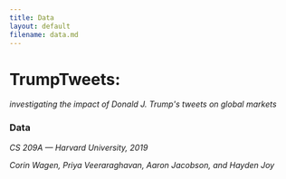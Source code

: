 ```yaml
---
title: Data 
layout: default
filename: data.md
--- 
```


# TrumpTweets:

*investigating the impact of Donald J. Trump's tweets on global markets*

### Data

*CS 209A &mdash; Harvard University, 2019* 

*Corin Wagen, Priya Veeraraghavan, Aaron Jacobson, and Hayden Joy*
